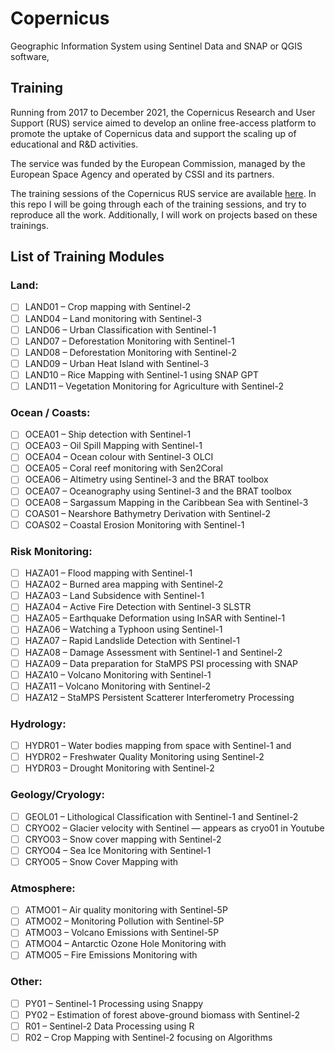 # Copernicus
Geographic Information System using Sentinel Data and SNAP or QGIS software,

## Training

Running from 2017 to December 2021, the Copernicus Research and User Support (RUS) service aimed to develop an online free-access platform to promote the uptake of Copernicus data and support the scaling up of educational and R&D activities.

The service was funded by the European Commission, managed by the European Space Agency and operated by CSSI and its partners.

The training sessions of the Copernicus RUS service are available [here](https://eo4society.esa.int/resources/copernicus-rus-training-materials/). In this repo I will be going through each of the training sessions, and try to reproduce all the work. Additionally, I will work on projects based on these trainings.

## List of Training Modules

### Land:

- [ ]   LAND01 – Crop mapping with Sentinel-2
- [ ]   LAND04 – Land monitoring with Sentinel-3
- [ ]   LAND06 – Urban Classification with Sentinel-1
- [ ]   LAND07 – Deforestation Monitoring with Sentinel-1
- [ ]   LAND08 – Deforestation Monitoring with Sentinel-2
- [ ]   LAND09 – Urban Heat Island with Sentinel-3
- [ ]   LAND10 – Rice Mapping with Sentinel-1 using SNAP GPT
- [ ]   LAND11 – Vegetation Monitoring for Agriculture with Sentinel-2

### Ocean / Coasts:

- [ ]    OCEA01 – Ship detection with Sentinel-1
- [ ]    OCEA03 – Oil Spill Mapping with Sentinel-1
- [ ]    OCEA04 – Ocean colour with Sentinel-3 OLCI
- [ ]    OCEA05 – Coral reef monitoring with Sen2Coral
- [ ]    OCEA06 – Altimetry using Sentinel-3 and the BRAT toolbox
- [ ]    OCEA07 – Oceanography using Sentinel-3 and the BRAT toolbox
- [ ]    OCEA08 – Sargassum Mapping in the Caribbean Sea with Sentinel-3
- [ ]    COAS01 – Nearshore Bathymetry Derivation with Sentinel-2
- [ ]    COAS02 – Coastal Erosion Monitoring with Sentinel-1

### Risk Monitoring:

- [ ]   HAZA01 – Flood mapping with Sentinel-1
- [ ]   HAZA02 – Burned area mapping with Sentinel-2
- [ ]   HAZA03 – Land Subsidence with Sentinel-1
- [ ]   HAZA04 – Active Fire Detection with Sentinel-3 SLSTR
- [ ]   HAZA05 – Earthquake Deformation using InSAR with Sentinel-1
- [ ]   HAZA06 – Watching a Typhoon using Sentinel-1
- [ ]   HAZA07 – Rapid Landslide Detection with Sentinel-1
- [ ]   HAZA08 – Damage Assessment with Sentinel-1 and Sentinel-2
- [ ]   HAZA09 – Data preparation for StaMPS PSI processing with SNAP
- [ ]   HAZA10 – Volcano Monitoring with Sentinel-1
- [ ]   HAZA11 – Volcano Monitoring with Sentinel-2
- [ ]   HAZA12 – StaMPS Persistent Scatterer Interferometry Processing

### Hydrology:

- [ ]    HYDR01 – Water bodies mapping from space with Sentinel-1 and
- [ ]    HYDR02 – Freshwater Quality Monitoring using Sentinel-2
- [ ]    HYDR03 – Drought Monitoring with Sentinel-2

### Geology/Cryology:

- [ ]    GEOL01 – Lithological Classification with Sentinel-1 and Sentinel-2
- [ ]    CRYO02 – Glacier velocity with Sentinel — appears as cryo01 in Youtube
- [ ]    CRYO03 – Snow cover mapping with Sentinel-2
- [ ]    CRYO04 – Sea Ice Monitoring with Sentinel-1
- [ ]    CRYO05 – Snow Cover Mapping with

### Atmosphere:

- [ ]    ATMO01 – Air quality monitoring with Sentinel-5P
- [ ]    ATMO02 – Monitoring Pollution with Sentinel-5P
- [ ]    ATMO03 – Volcano Emissions with Sentinel-5P
- [ ]    ATMO04 – Antarctic Ozone Hole Monitoring with
- [ ]    ATMO05 – Fire Emissions Monitoring with

### Other:

- [ ]   PY01 – Sentinel-1 Processing using Snappy
- [ ]   PY02 – Estimation of forest above-ground biomass with Sentinel-2
- [ ]   R01 – Sentinel-2 Data Processing using R
- [ ]   R02 – Crop Mapping with Sentinel-2 focusing on Algorithms